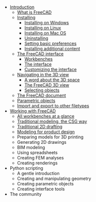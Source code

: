 * [Introduction](introduction/README.md)
  * [What is FreeCAD](introduction/what_is_freecad.md)
  * [Installing](introduction/installing.md)
    * [Installing on Windows](introduction/installing.md#installing-on-windows)
    * [Installing on Linux](introduction/installing.md#installing-on-linux)
    * [Installing on Mac OS](introduction/installing.md#installing-on-mac-os)
    * [Uninstalling](introduction/installing.md#uninstalling)
    * [Setting basic preferences](introduction/installing.md#setting-basic-preferences)
    * [Installing additional content](introduction/installing.md#installing-additional-content)
  * [The FreeCAD interface](introduction/the_freecad_interface.md)
    * [Workbenches](introduction/the_freecad_interface.md#workbenches)
    * [The interface](introduction/the_freecad_interface.md#the-interface)
    * [Customizing the interface](introduction/the_freecad_interface.md#customizing-the-interface)
  * [Navigating in the 3D view](introduction/navigating_in_the_3d_view.md)
    * [A word about the 3D space](introduction/navigating_in_the_3d_view.md#a-word-about-the-3d-space)
    * [The FreeCAD 3D view](introduction/navigating_in_the_3d_view.md#the-freecad-3d-view)
    * [Selecting objects](introduction/navigating_in_the_3d_view.md#selecting-objects)
  * [The FreeCAD document](introduction/the_freecad_document.md)
  * [Parametric objects](introduction/parametric_objects.md)
  * [Import and export to other filetypes](introduction/import_and_export_to_other_filetypes.md)
* [Working with FreeCAD](working_with_freecad/README.md)
  * [All workbenches at a glance](working_with_freecad/all_workbenches_at_a_glance.md)
  * [Traditional modeling, the CSG way](working_with_freecad/traditional_modeling_the_csg_way.md)
  * [Traditional 2D drafting](working_with_freecad/traditional_2d_drafting.md)
  * [Modeling for product design](working_with_freecad/modeling_for_product_design.md)
  * Preparing models for 3D printing
  * Generating 2D drawings
  * BIM modeling
  * Using spreadsheets
  * Creating FEM analyses
  * Creating renderings
* Python scripting
  * A gentle introduction
  * Creating and manipulating geometry
  * Creating parametric objects
  * Creating interface tools
* The community
